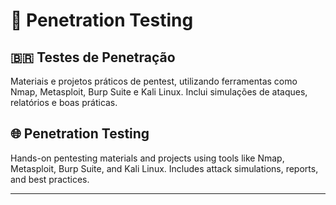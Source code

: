 # 🧪 Penetration Testing

## 🇧🇷 Testes de Penetração

Materiais e projetos práticos de pentest, utilizando ferramentas como Nmap, Metasploit, Burp Suite e Kali Linux. Inclui simulações de ataques, relatórios e boas práticas.

## 🌐 Penetration Testing

Hands-on pentesting materials and projects using tools like Nmap, Metasploit, Burp Suite, and Kali Linux. Includes attack simulations, reports, and best practices.

---


